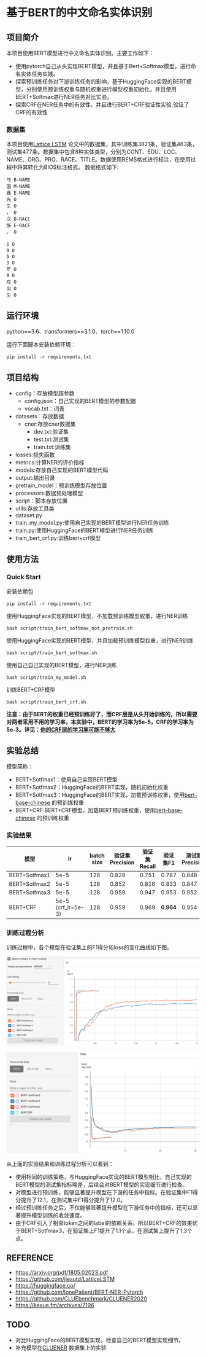 # 基于BERT的中文命名实体识别

## 项目简介
本项目使用BERT模型进行中文命名实体识别。主要工作如下：
- 使用pytorch自己从头实现BERT模型，并且基于Bert+Softmax模型，进行命名实体任务实践。
- 探索预训练任务对下游训练任务的影响，基于HuggingFace实现的BERT模型，分别使用预训练权重与随机权重进行模型权重初始化，并且使用BERT+Softmax进行NER任务对比实验。
- 探索CRF在NER任务中的有效性，并且进行BERT+CRF验证性实验,验证了CRF的有效性

### 数据集
本项目使用[Lattice LSTM](https://arxiv.org/pdf/1805.02023.pdf) 论文中的数据集，其中训练集3821条，验证集463条，测试集477条。数据集中包含8种实体类型，分别为CONT、EDU、LOC、NAME、ORG、PRO、RACE、TITLE。数据使用BEMS格式进行标注，在使用过程中将其转化为BIOS标注格式。
数据格式如下:
```
马 B-NAME
国 M-NAME
鑫 E-NAME
先 O
生 O
， O
汉 B-RACE
族 E-RACE
， O

1 O
9 O
5 O
3 O
年 O
9 O
月 O
出 O
生 O
```


## 运行环境
python==3.6、transformers==3.1.0、torch==1.10.0

运行下面脚本安装依赖环境：
```
pip install -r requirements.txt
```


## 项目结构
- config：存放模型超参数
    - config.json：自己实现的BERT模型的参数配置
    - vocab.txt：词表
- datasets：存放数据
    - cner:存放cner数据集
        - dev.txt:验证集
        - test.txt:测试集
        - train.txt:训练集
- losses:损失函数
- metrics:计算NER的评价指标
- models:存放自己实现的BERT模型代码
- output:输出目录
- pretrain_model：预训练模型存放位置
- processors:数据预处理模型
- script：脚本存放位置
- utils:存放工具类
- dataset.py
- train_my_model.py:使用自己实现的BERT模型进行NER任务训练
- train.py:使用HuggingFace的BERT模型进行NER任务训练
- train_bert_crf.py:训练bert+crf模型


## 使用方法
### Quick Start
安装依赖包
```
pip install -r requirements.txt
```
使用HuggingFace实现的BERT模型，不加载预训练模型权重，进行NER训练
```
bash script/train_bert_softmax_not_pretrain.sh
```
使用HuggingFace实现的BERT模型，并且加载预训练模型权重，进行NER训练
```
bash script/train_bert_softmax.sh
```
使用自己自己实现的BERT模型，进行NER训练
```
bash script/train_my_model.sh
```
训练BERT+CRF模型
```
bash script/train_bert_crf.sh
```
__注意：由于BERT的权重已经预训练好了，而CRF层是从头开始训练的，所以需要对两者采用不用的学习率，本实验中，BERT的学习率为5e-5，CRF的学习率为5e-3。详见：[你的CRF层的学习率可能不够大](https://kexue.fm/archives/7196)__


## 实验总结
模型简称：
- BERT+Sotfmax1：使用自己实现BERT模型
- BERT+Sotfmax2：HuggingFace的BERT实现，随机初始化权重
- BERT+Sotfmax3：HuggingFace的BERT实现，加载预训练权重，使用[bert-base-chinese](https://huggingface.co/bert-base-chinese/tree/main) 的预训练权重
- BERT+CRF:BERT+CRF模型，加载BERT预训练权重，使用[bert-base-chinese](https://huggingface.co/bert-base-chinese/tree/main) 的预训练权重

### 实验结果
|  模型|lr  | batch size  | 验证集Precision|验证集Recall| 验证集F1| 测试集Precision|测试集Recall|测试集F1|
| ----  | ----  | ----  |  ----  |  ----  |  ----  | ----  | ----  | ----  | 
|BERT+Sotfmax1| 5e-5  | 128 |0.828|0.751|0.787|0.848|0.773|0.809|
|BERT+Sotfmax2| 5e-5  | 128 |0.852|0.816|0.833|0.847|0.802|0.824|
|BERT+Sotfmax3| 5e-5  | 128 |0.959|0.947|0.953|0.952|0.937|0.945|
|BERT+CRF| 5e-5 (crf_lr=5e-3) | 128 |0.959|0.969|__0.964__|0.954|0.963|__0.958__|


### 训练过程分析
训练过程中，各个模型在验证集上的F1得分和loss的变化曲线如下图。

![avatar](./image/f1.jpeg)

![avatar](./image/loss.jpeg)

从上面的实验结果和训练过程分析可以看到：
- 使用相同的训练策略，与HuggingFace实现的BERT模型相比，自己实现的BERT模型的测试集指标略差，后续会对BERT模型的实现细节进行检查。
- 对模型进行预训练，能够显著提升模型在下游的任务中指标。在验证集中F1得分提升了12.1，在测试集中F1得分提升了12.0。
- 经过预训练任务之后，不仅能够显著提升模型在下游任务中的指标，还可以显著提升模型训练的收敛速度。
- 由于CRF引入了相邻token之间的label的依赖关系，所以BERT+CRF的效果优于BERT+Sotfmax3，在验证集上F1提升了1.1个点，在测试集上提升了1.3个点。

## REFERENCE
- https://arxiv.org/pdf/1805.02023.pdf
- https://github.com/jiesutd/LatticeLSTM
- https://huggingface.co/
- https://github.com/lonePatient/BERT-NER-Pytorch
- https://github.com/CLUEbenchmark/CLUENER2020
- https://kexue.fm/archives/7196

## TODO
- 对比HuggingFace的BERT模型实现，检查自己的BERT模型实现细节。
- 补充模型在[CLUENER](https://github.com/CLUEbenchmark/CLUENER2020) 数据集上的实验






